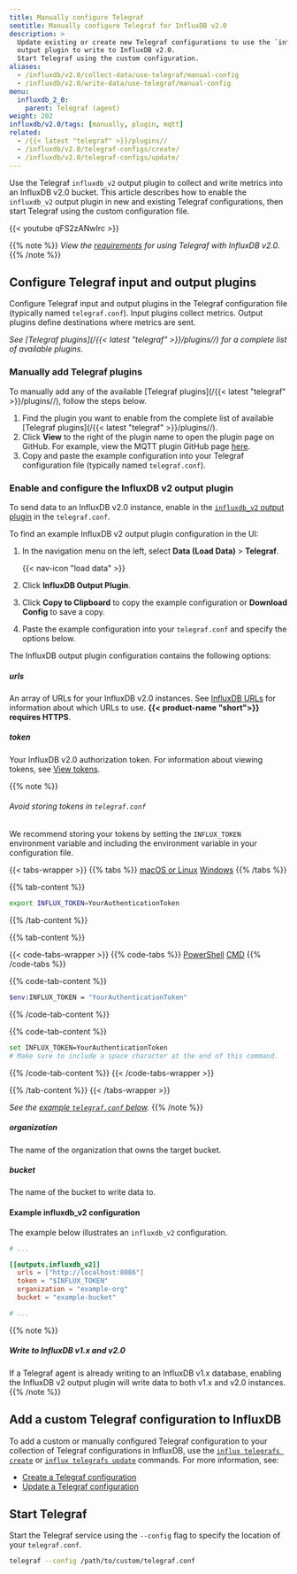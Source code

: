 ```yaml
---
title: Manually configure Telegraf
seotitle: Manually configure Telegraf for InfluxDB v2.0
description: >
  Update existing or create new Telegraf configurations to use the `influxdb_v2`
  output plugin to write to InfluxDB v2.0.
  Start Telegraf using the custom configuration.
aliases:
  - /influxdb/v2.0/collect-data/use-telegraf/manual-config
  - /influxdb/v2.0/write-data/use-telegraf/manual-config
menu:
  influxdb_2_0:
    parent: Telegraf (agent)
weight: 202
influxdb/v2.0/tags: [manually, plugin, mqtt]
related:
  - /{{< latest "telegraf" >}}/plugins//
  - /influxdb/v2.0/telegraf-configs/create/
  - /influxdb/v2.0/telegraf-configs/update/
---
```


Use the Telegraf `influxdb_v2` output plugin to collect and write metrics into an InfluxDB v2.0 bucket.
This article describes how to enable the `influxdb_v2` output plugin in new and existing Telegraf configurations,
then start Telegraf using the custom configuration file.

{{< youtube qFS2zANwIrc >}}

{{% note %}}
_View the [requirements](/influxdb/v2.0/write-data/no-code/use-telegraf#requirements)
for using Telegraf with InfluxDB v2.0._
{{% /note %}}

## Configure Telegraf input and output plugins
Configure Telegraf input and output plugins in the Telegraf configuration file (typically named `telegraf.conf`).
Input plugins collect metrics.
Output plugins define destinations where metrics are sent.

_See [Telegraf plugins](/{{< latest "telegraf" >}}/plugins//) for a complete list of available plugins._

### Manually add Telegraf plugins

To manually add any of the available [Telegraf plugins](/{{< latest "telegraf" >}}/plugins//), follow the steps below.

1. Find the plugin you want to enable from the complete list of available [Telegraf plugins](/{{< latest "telegraf" >}}/plugins//).
2. Click **View** to the right of the plugin name to open the plugin page on GitHub. For example, view the MQTT plugin GitHub page [here](https://github.com/influxdata/telegraf/blob/release-1.14/plugins/inputs/mqtt_consumer/README.md).
3. Copy and paste the example configuration into your Telegraf configuration file (typically named `telegraf.conf`).

### Enable and configure the InfluxDB v2 output plugin

To send data to an InfluxDB v2.0 instance, enable in the
[`influxdb_v2` output plugin](https://github.com/influxdata/telegraf/blob/master/plugins/outputs/influxdb_v2/README.md)
in the `telegraf.conf`.

To find an example InfluxDB v2 output plugin configuration in the UI:

1. In the navigation menu on the left, select **Data (Load Data)** > **Telegraf**.

    {{< nav-icon "load data" >}}

2. Click **InfluxDB Output Plugin**.
3. Click **Copy to Clipboard** to copy the example configuration or **Download Config** to save a copy.
4. Paste the example configuration into your `telegraf.conf` and specify the options below.

The InfluxDB output plugin configuration contains the following options:

##### urls
An array of URLs for your InfluxDB v2.0 instances.
See [InfluxDB URLs](/influxdb/v2.0/reference/urls/) for information about which URLs to use.
**{{< product-name "short">}} requires HTTPS**.

##### token
Your InfluxDB v2.0 authorization token.
For information about viewing tokens, see [View tokens](/influxdb/v2.0/security/tokens/view-tokens/).

{{% note %}}
###### Avoid storing tokens in `telegraf.conf`
We recommend storing your tokens by setting the `INFLUX_TOKEN` environment variable and including the environment variable in your configuration file.

{{< tabs-wrapper >}}
{{% tabs %}}
[macOS or Linux](#)
[Windows](#)
{{% /tabs %}}

{{% tab-content %}}
```sh
export INFLUX_TOKEN=YourAuthenticationToken
```
{{% /tab-content %}}

{{% tab-content %}}

{{< code-tabs-wrapper >}}
{{% code-tabs %}}
[PowerShell](#)
[CMD](#)
{{% /code-tabs %}}

{{% code-tab-content %}}
```sh
$env:INFLUX_TOKEN = "YourAuthenticationToken"
```
{{% /code-tab-content %}}

{{% code-tab-content %}}
```sh
set INFLUX_TOKEN=YourAuthenticationToken
# Make sure to include a space character at the end of this command.
```
{{% /code-tab-content %}}
{{< /code-tabs-wrapper >}}

{{% /tab-content %}}
{{< /tabs-wrapper >}}

_See the [example `telegraf.conf` below](#example-influxdb_v2-configuration)._
{{% /note %}}

##### organization
The name of the organization that owns the target bucket.

##### bucket
The name of the bucket to write data to.

#### Example influxdb_v2 configuration
The example below illustrates an `influxdb_v2` configuration.

```toml
# ...

[[outputs.influxdb_v2]]
  urls = ["http://localhost:8086"]
  token = "$INFLUX_TOKEN"
  organization = "example-org"
  bucket = "example-bucket"

# ...
```

{{% note %}}
##### Write to InfluxDB v1.x and v2.0
If a Telegraf agent is already writing to an InfluxDB v1.x database,
enabling the InfluxDB v2 output plugin will write data to both v1.x and v2.0 instances.
{{% /note %}}

## Add a custom Telegraf configuration to InfluxDB
To add a custom or manually configured Telegraf configuration to your collection
of Telegraf configurations in InfluxDB, use the [`influx telegrafs create`](/influxdb/v2.0/reference/cli/influx/telegrafs/create/)
or [`influx telegrafs update`](/influxdb/v2.0/reference/cli/influx/telegrafs/update/) commands.
For more information, see:

- [Create a Telegraf configuration](/influxdb/v2.0/telegraf-configs/create/#use-the-influx-cli)
- [Update a Telegraf configuration](/influxdb/v2.0/telegraf-configs/update/#use-the-influx-cli)

## Start Telegraf

Start the Telegraf service using the `--config` flag to specify the location of your `telegraf.conf`.

```sh
telegraf --config /path/to/custom/telegraf.conf
```

